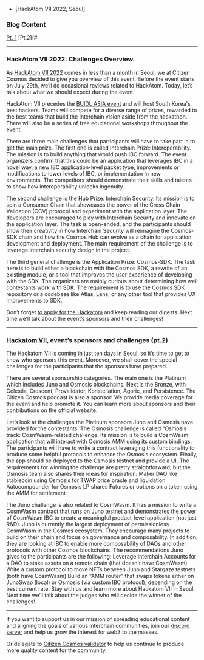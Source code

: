 - [HackAtom VII 2022, Seoul]

### Blog Content
[Pt. 1](#hackatom-vii-2022-:-challenges-overview)
[Pt.2](#

------------------------------------------------------------------------------------------------------------------------------------------------------------------
### HackAtom VII 2022: Challenges Overview. 

As [HackAtom VII 2022](https://www.buidl.asia/hackatom-seoul-2022) comes in less than a month in Seoul, we at Citizen Cosmos decided to give you overview of this event. Before the event starts on July 29th, we’ll do occasional reviews related to HackAtom. Today, let’s talk about what we should expect during the event. 

HackAtom VII precedes the [BUIDL ASIA event](https://twitter.com/buidl_asia) and will host South Korea's best hackers. Teams will compete for a diverse range of prizes, rewarded to the best teams that build the Interchain vision aside from the hackathon. There will also be a series of free educational workshops throughout the event. 

There are three main challenges that participants will have to take part in to get the main prize. The first one is called Interchain Prize: Interoperability. The mission is to build anything that would push IBC forward. The event organizers confirm that this could be an application that leverages IBC in a novel way, a new IBC application-level packet type, improvements or modifications to lower levels of IBC, or implementation in new environments. The competitors should demonstrate their skills and talents to show how interoperability unlocks ingenuity.

The second challenge is the Hub Prize: Interchain Security. Its mission is to spin a Consumer Chain that showcases the power of the Cross Chain Validation (CCV) protocol and experiment with the application layer. The developers are encouraged to play with Interchain Security and innovate on the application layer. The task is open-ended, and the participants should show their creativity in how Interchain Security will reimagine the Cosmos-SDK chain and how the Cosmos Hub can evolve as a chain for application development and deployment. The main requirement of the challenge is to leverage Interchain security design in the project. 

The third general challenge is the Application Prize: Cosmos-SDK. The task here is to build either a blockchain with the Cosmos SDK, a rewrite of an existing module, or a tool that improves the user experience of developing with the SDK. The organizers are mainly curious about determining how well contestants work with SDK. The requirement is to use the Cosmos SDK repository or a codebase like Atlas, Lens, or any other tool that provides UX improvements to SDK.

Don’t forget [to apply for the Hackatom](https://docs.google.com/forms/d/e/1FAIpQLSdaeyhkggmh3FW9syQnUXS8R7koRs_PQfSKfsC67mXayY4Kiw/viewform) and keep reading our digests. Next time we’ll talk about the event’s sponsors and their challenges! 


------------------------------------------------------------------------------------------------------------------------------------------------------------------

### [Hackatom VII](https://www.buidl.asia/hackatom-seoul-2022), event’s sponsors and challenges (pt.2)

The Hackatom VII is coming in just ten days in Seoul, so it’s time to get to know who sponsors this event. Moreover, we shall cover the special challenges for the participants that the sponsors have prepared. 

There are several sponsorship categories. The main one is the Platinum which includes Juno and Osmosis blockchains. Next is the Bronze, with Celestia, Crescent, Provalidator, Konstellation, Agoric, and Persistence. The Citizen Cosmos podcast is also a sponsor! We provide media coverage for the event and help promote it. You can learn more about sponsors and their contributions on the official website. 

Let’s look at the challenges the Platinum sponsors Juno and Osmosis have provided for the contestants. The Osmosis challenge is called “Osmosis track: CosmWasm-related challenge. Its mission is to build a CosmWasm application that will interact with Osmosis AMM using its custom bindings. The participants will have to write a contract leveraging this functionality to produce some helpful protocols to enhance the Osmosis ecosystem. Finally, the app should be deployed to the Osmosis testnet and provide a UI. The requirements for winning the challenge are pretty straightforward, but the Osmosis team also shares their ideas for inspiration: 
Maker DAO like stablecoin using Osmosis for TWAP price oracle and liquidation
Autocompounder for Osmosis LP shares
Futures or options on a token using the AMM for settlement
  
The Juno challenge is also related to CosmWasm. It has a mission to write a CosmWasm contract that runs on Juno testnet and demonstrates the power of CosmWasm IBC to create a meaningful product-level application (not just R&D). Juno is currently the largest deployment of permissionless CosmWasm in the Cosmos ecosystem. They encourage many projects to build on their chain and focus on governance and composability. In addition, they are looking at IBC to enable more composability of DAOs and other protocols with other Cosmos blockchains. The recommendations Juno gives to the participants are the following: 
Leverage Interchain Accounts for a DAO to stake assets on a remote chain (that doesn’t have CosmWasm)
Write a custom protocol to move NFTs between Juno and Stargaze testnets (both have CosmWasm)
Build an “AMM router” that swaps tokens either on JunoSwap (local) or Osmosis (via custom IBC protocol), depending on the best current rate.
Stay with us and learn more about Hackatom VII in Seoul. Next time we’ll talk about the judges who will decide the winner of the challenges! 

------------------------------------------------------------------------------------------------------------------------------------------------------------------

If you want to support us in our mission of spreading educational content and aligning the goals of various interchain communities, join our [discord server](https://discord.gg/kJaG3EucCX) and help us grow the interest for web3 to the masses.

Or delegate to [Citizen Cosmos validator](https://www.citizencosmos.space/staking) to help us continue to produce more quality content for the community.

